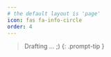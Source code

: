 ```yaml
---
# the default layout is 'page'
icon: fas fa-info-circle
order: 4
---
```


> Drafting ... ;)
{: .prompt-tip }
